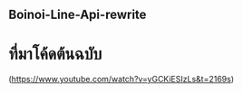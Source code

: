 ## Boinoi-Line-Api-rewrite

# ที่มาโค้ดต้นฉบับ 
(https://www.youtube.com/watch?v=yGCKiESIzLs&t=2169s)
